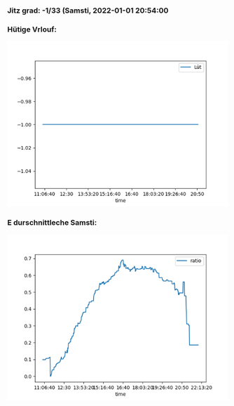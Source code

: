 ### Jitz grad: -1/33 (Samsti, 2022-01-01 20:54:00

### Hütige Vrlouf:
![Graph](Today.png)

### E durschnittleche Samsti:
![Graph](Samsti.png)